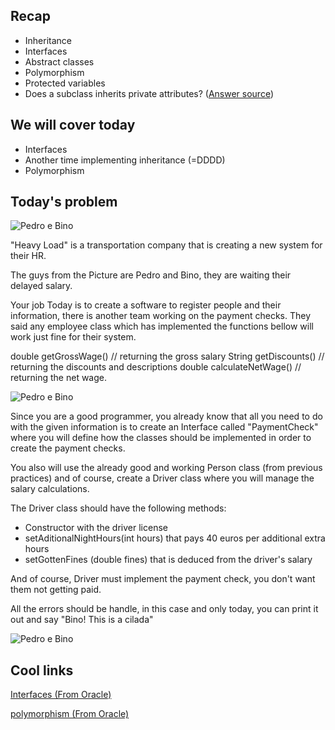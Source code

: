 
## Recap
* Inheritance
* Interfaces
* Abstract classes
* Polymorphism
* Protected variables
* Does a subclass inherits private attributes? ([Answer source](https://docs.oracle.com/javase/tutorial/java/IandI/subclasses.html))

## We will cover today

* Interfaces
* Another time implementing inheritance (=DDDD)
* Polymorphism  

## Today's problem

![Pedro e Bino](http://metropolitanafm.com.br/wp-content/uploads/2017/05/fd631eea3ca71aae07c46a0a9e74bb02_-pedro-e-bino-meme-pedro-e-bino_1920-1259-1024x671-690x452.jpeg)

"Heavy Load" is a transportation company that is creating a new system for their HR.

The guys from the Picture are Pedro and Bino, they are waiting their delayed salary.

Your job Today is to create a software to register people and their information, there is another team working on the payment checks. They said any employee class which has implemented the functions bellow will work just fine for their system.

double getGrossWage() // returning the gross salary
String getDiscounts() // returning the discounts and descriptions
double calculateNetWage() // returning the net wage.

![Pedro e Bino](http://cdn.naosalvo.com.br/2017/05/Carga-Pesada-1.jpg)

Since you are a good programmer, you already know that all you need to do with the given information is to create an Interface called "PaymentCheck" where you will define how the classes should be implemented in order to create the payment checks.

You also will use the already good and working Person class (from previous practices) and of course, create a Driver class where you will manage the salary calculations.

The Driver class should have the following methods:
* Constructor with the driver license
* setAditionalNightHours(int hours) that pays 40 euros per additional extra hours
* setGottenFines (double fines) that is deduced from the driver's salary

And of course, Driver must implement the payment check, you don't want them not getting paid.

All the errors should be handle, in this case and only today, you can print it out and say "Bino! This is a cilada"

![Pedro e Bino](http://www.tvhistoria.com.br/images/upload/070916-cargapesada-imagem7.jpg)


## Cool links
[Interfaces (From Oracle)](https://docs.oracle.com/javase/tutorial/java/concepts/interface.html)

[polymorphism (From Oracle)](https://docs.oracle.com/javase/tutorial/java/IandI/polymorphism.html)
